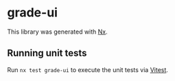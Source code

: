 # grade-ui

This library was generated with [Nx](https://nx.dev).

## Running unit tests

Run `nx test grade-ui` to execute the unit tests via [Vitest](https://vitest.dev/).
